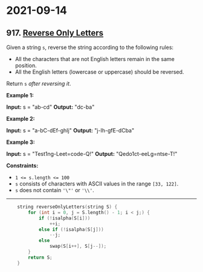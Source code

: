 # 2021-09-14

## 917. [Reverse Only Letters](https://leetcode.com/problems/reverse-only-letters/)

Given a string `s`, reverse the string according to the following rules:

- All the characters that are not English letters remain in the same position.
- All the English letters (lowercase or uppercase) should be reversed.

Return `s` _after reversing it_.

**Example 1:**

**Input:** s = "ab-cd"
**Output:** "dc-ba"

**Example 2:**

**Input:** s = "a-bC-dEf-ghIj"
**Output:** "j-Ih-gfE-dCba"

**Example 3:**

**Input:** s = "Test1ng-Leet=code-Q!"
**Output:** "Qedo1ct-eeLg=ntse-T!"

**Constraints:**

- `1 <= s.length <= 100`
- `s` consists of characters with ASCII values in the range `[33, 122]`.
- `s` does not contain `'\"'` or `'\\'`.

---

```c++
    string reverseOnlyLetters(string S) {
        for (int i = 0, j = S.length() - 1; i < j;) {
            if (!isalpha(S[i]))
                ++i;
            else if (!isalpha(S[j]))
                --j;
            else
                swap(S[i++], S[j--]);
        }
        return S;
    }
```
